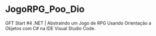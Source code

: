 # JogoRPG_Poo_Dio
GFT Start #4 .NET | Abstraindo um Jogo de RPG Usando Orientação a Objetos com C# na IDE Visual Studio Code.

